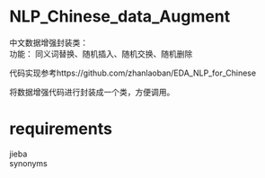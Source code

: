 # NLP_Chinese_data_Augment
中文数据增强封装类：  
功能：
同义词替换、随机插入、随机交换、随机删除  

代码实现参考https://github.com/zhanlaoban/EDA_NLP_for_Chinese  

将数据增强代码进行封装成一个类，方便调用。  

# requirements
jieba  
synonyms

